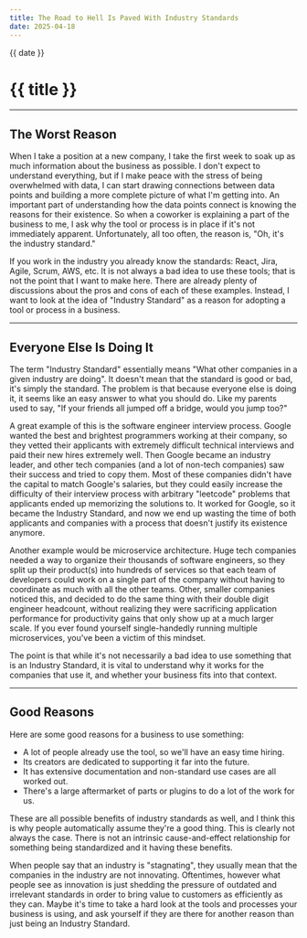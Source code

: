 ```yaml
---
title: The Road to Hell Is Paved With Industry Standards
date: 2025-04-18
---
```


{{ date }}

# {{ title }}

---

## The Worst Reason

When I take a position at a new company, I take the first week to soak up as much information about the business as possible. I don't expect to understand everything, but if I make peace with the stress of being overwhelmed with data, I can start drawing connections between data points and building a more complete picture of what I'm getting into. An important part of understanding how the data points connect is knowing the reasons for their existence. So when a coworker is explaining a part of the business to me, I ask why the tool or process is in place if it's not immediately apparent. Unfortunately, all too often, the reason is, "Oh, it's the industry standard."

If you work in the industry you already know the standards: React, Jira, Agile, Scrum, AWS, etc. It is not always a bad idea to use these tools; that is not the point that I want to make here. There are already plenty of discussions about the pros and cons of each of these examples. Instead, I want to look at the idea of "Industry Standard" as a reason for adopting a tool or process in a business.

---

## Everyone Else Is Doing It

The term "Industry Standard" essentially means "What other companies in a given industry are doing". It doesn't mean that the standard is good or bad, it's simply the standard. The problem is that because everyone else is doing it, it seems like an easy answer to what you should do. Like my parents used to say, "If your friends all jumped off a bridge, would you jump too?"

A great example of this is the software engineer interview process. Google wanted the best and brightest programmers working at their company, so they vetted their applicants with extremely difficult technical interviews and paid their new hires extremely well. Then Google became an industry leader, and other tech companies (and a lot of non-tech companies) saw their success and tried to copy them. Most of these companies didn't have the capital to match Google's salaries, but they could easily increase the difficulty of their interview process with arbitrary "leetcode" problems that applicants ended up memorizing the solutions to. It worked for Google, so it became the Industry Standard, and now we end up wasting the time of both applicants and companies with a process that doesn't justify its existence anymore.

Another example would be microservice architecture. Huge tech companies needed a way to organize their thousands of software engineers, so they split up their product(s) into hundreds of services so that each team of developers could work on a single part of the company without having to coordinate as much with all the other teams. Other, smaller companies noticed this, and decided to do the same thing with their double digit engineer headcount, without realizing they were sacrificing application performance for productivity gains that only show up at a much larger scale. If you ever found yourself single-handedly running multiple microservices, you've been a victim of this mindset.

The point is that while it's not necessarily a bad idea to use something that is an Industry Standard, it is vital to understand why it works for the companies that use it, and whether your business fits into that context.

---

## Good Reasons

Here are some good reasons for a business to use something:

- A lot of people already use the tool, so we'll have an easy time hiring.
- Its creators are dedicated to supporting it far into the future.
- It has extensive documentation and non-standard use cases are all worked out.
- There's a large aftermarket of parts or plugins to do a lot of the work for us.

These are all possible benefits of industry standards as well, and I think this is why people automatically assume they're a good thing. This is clearly not always the case. There is not an intrinsic cause-and-effect relationship for something being standardized and it having these benefits.

When people say that an industry is "stagnating", they usually mean that the companies in the industry are not innovating. Oftentimes, however what people see as innovation is just shedding the pressure of outdated and irrelevant standards in order to bring value to customers as efficiently as they can. Maybe it's time to take a hard look at the tools and processes your business is using, and ask yourself if they are there for another reason than just being an Industry Standard.
